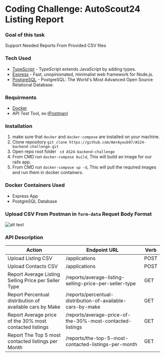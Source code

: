 # Coding Challenge: AutoScout24 Listing Report

### Goal of this task
Support Needed Reports From Provided CSV files

### Tech Used
* [TypeScript](https://www.typescriptlang.org) - TypeScript extends JavaScript by adding types.
* [Express](https://expressjs.com/) - Fast, unopinionated, minimalist web framework for Node.js.
* [PostgreSQL](https://www.postgresql.org/) - PostgreSQL: The World's Most Advanced Open Source Relational Database.


### Requirments
* [Docker](https://www.docker.com/)
* API Test Tool, ex:([Postman](https://www.postman.com/))

### Installation
1. make sure that ```docker``` and ```docker-compose``` are installed on your machine.
2. Clone repository ```git clone https://github.com/AmrAyoub97/AS24-backend-challenge.git```
3. Open repo root folder ``` cd AS24-backend-challenge```
4. From CMD run ```docker-compose build```, This will build an image for our rails app.
5. From CMD run ```docker-compose up -d```, This will pull the required images and run them in docker containers.

### Docker Containers Used
* Express App
* PostgreSQL Database

### Upload CSV From Postman in ```form-data``` Requet Body Format
![alt text](https://github.com/AmrAyoub97/AS24-backend-challeng/blob/capture.png?raw=true)  
### API Description
| Action | Endpoint URL | Verb |
| ------ | ------------ | ---- | 
| Upload Listing CSV|/applications |POST|
| Upload Contacts CSV|/applications|POST|
| Report Average Listing Selling Price per Seller Type| /reports/average-listing-selling-price-per-seller-type |GET|
| Report Percentual distribution of available cars by Make| /reports/percentual-distribution-of-available-cars-by-make |GET|
| Report Average price of the 30% most contacted listings| /reports/average-price-of-the-30%-most-contacted-listings |GET|
| Report The Top 5 most contacted listings per Month| /reports/the-top-5-most-contacted-listings-per-month |GET|


